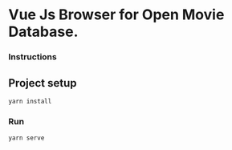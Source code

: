 # Vue Js Browser for Open Movie Database.

### Instructions

## Project setup
```
yarn install
```

### Run
```
yarn serve
```
